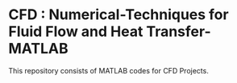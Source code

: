 # CFD : Numerical-Techniques for Fluid Flow and Heat Transfer-MATLAB

This repository consists of MATLAB codes for CFD Projects.

